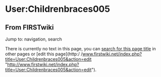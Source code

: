 # User:Childrenbraces005

## From FIRSTwiki

Jump to: navigation, search

There is currently no text in this page, you can [search for this page title](Special:Search/Childrenbraces005 "Special:Search/Childrenbraces005") in other pages or [edit this page](http:/
/www.firstwiki.net/index.php?title=User:Childrenbraces005&action=edit "http://www.firstwiki.net/index.php?title=User:Childrenbraces005&action=edit").

